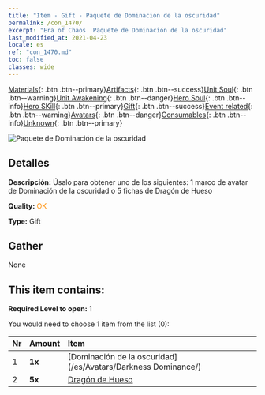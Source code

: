 ```yaml
---
title: "Item - Gift - Paquete de Dominación de la oscuridad"
permalink: /con_1470/
excerpt: "Era of Chaos  Paquete de Dominación de la oscuridad"
last_modified_at: 2021-04-23
locale: es
ref: "con_1470.md"
toc: false
classes: wide
---
```

 [Materials](/ItemsES/){: .btn .btn--primary}[Artifacts](/ItemsES/Artifacts/){: .btn .btn--success}[Unit Soul](/ItemsES/UnitSoul/){: .btn .btn--warning}[Unit Awakening](/ItemsES/UnitAwakening/){: .btn .btn--danger}[Hero Soul](/ItemsES/HeroSoul/){: .btn .btn--info}[Hero SKill](/ItemsES/HeroSkill/){: .btn .btn--primary}[Gift](/ItemsES/Gift/){: .btn .btn--success}[Event related](/ItemsES/Events/){: .btn .btn--warning}[Avatars](/ItemsES/Avatars/){: .btn .btn--danger}[Consumables](/ItemsES/Consumables/){: .btn .btn--info}[Unknown](/ItemsES/Unknown/){: .btn .btn--primary}

 ![Paquete de Dominación de la oscuridad](/images/t/i_907084.png)

## Detalles
 **Descripción:** Úsalo para obtener uno de los siguientes: 1 marco de avatar de Dominación de la oscuridad o 5 fichas de Dragón de Hueso

 **Quality:** <span style="color: #FF8C00">OK</span>

 **Type:** Gift

## Gather

  None

## This item contains:

 **Required Level to open:** 1

 You would need to choose 1 item from the list (0):

  | Nr | Amount |     Item    |
  |:---|:-------|:------------|
  | 1 |  **1x** | [Dominación de la oscuridad](/es/Avatars/Darkness Dominance/) |  | 
  | 2 |  **5x** | [Dragón de Hueso](/ItemsES/unt_214/) |  | 
